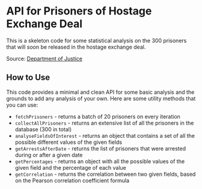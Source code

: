 # API for Prisoners of Hostage Exchange Deal

This is a skeleton code for some statistical analysis on the 300 prisoners that will soon be released in the hostage exchange deal.

Source: [Department of Justice](https://www.gov.il/he/Departments/DynamicCollectors/is-db)

## How to Use
This code provides a minimal and clean API for some basic analysis and the grounds to add any analysis of your own.
Here are some utility methods that you can use:

- `fetchPrisoners` - returns a batch of 20 prisoners on every iteration
- `collectAllPrisoners` - returns an extensive list of all the prisoners in the database (300 in total)
- `analyseFieldsOfInterest` - returns an object that contains a set of all the possible different values of the given fields
- `getArrestsAfterDate` - returns the list of prisoners that were arrested during or after a given date
- `getPercentages` - returns an object with all the possible values of the given field and the percentage of each value
- `getCorrelation` - returns the correlation between two given fields, based on the Pearson correlation coefficient formula
